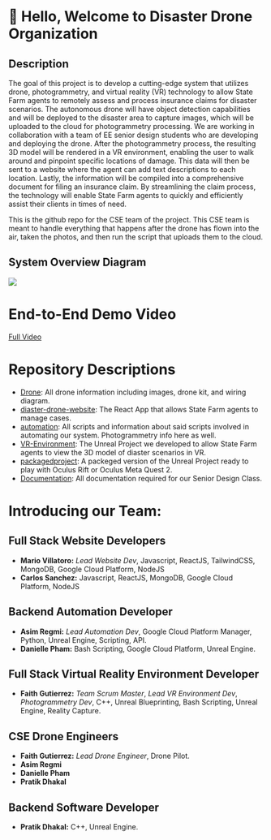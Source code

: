 # 👋  Hello, Welcome to Disaster Drone Organization
## Description

The goal of this project is to develop a cutting-edge system that utilizes drone, photogrammetry, and virtual reality (VR) technology to allow State Farm agents to remotely assess and process insurance claims for disaster scenarios. The autonomous drone will have object detection capabilities and will be deployed to the disaster area to capture images, which will be uploaded to the cloud for photogrammetry processing. We are working in collaboration with a team of EE senior design students who are developing and deploying the drone. After the photogrammetry process, the resulting 3D model will be rendered in a VR environment, enabling the user to walk around and pinpoint specific locations of damage. This data will then be sent to a website where the agent can add text descriptions to each location. Lastly, the information will be compiled into a comprehensive document for filing an insurance claim. By streamlining the claim process, the technology will enable State Farm agents to quickly and efficiently assist their clients in times of need.

This is the github repo for the CSE team of the project. This CSE team is meant to handle everything that happens after the drone has flown into the air, taken the photos, and then run the script that uploads them to the cloud.

## System Overview Diagram

<img src = "https://github.com/disaster-drone/.github/assets/94029910/6aaa80bf-331d-4635-93d4-a34f7bdd610f">

# End-to-End Demo Video
[Full Video](https://www.youtube.com/watch?v=Wihp6apQa7A&t=115s)

# Repository Descriptions
* [Drone](https://github.com/disaster-drone/Drone): All drone information including images, drone kit, and wiring diagram.
* [diaster-drone-website](https://github.com/disaster-drone/disaster-drone-website): The React App that allows State Farm agents to manage cases.
* [automation](https://github.com/disaster-drone/automation): All scripts and information about said scripts involved in automating our system. Photogrammetry info here as well.
* [VR-Environment](https://github.com/disaster-drone/VR-Environment): The Unreal Project we developed to allow State Farm agents to view the 3D model of diaster scenarios in VR.
* [packagedproject](https://github.com/disaster-drone/packagedproject): A packeged version of the Unreal Project ready to play with Oculus Rift or Oculus Meta Quest 2.
* [Documentation](https://github.com/disaster-drone/Documentation): All documentation required for our Senior Design Class.


# Introducing our Team:

## Full Stack Website Developers
* **Mario Villatoro:** _Lead Website Dev_, Javascript, ReactJS, TailwindCSS, MongoDB, Google Cloud Platform, NodeJS
* **Carlos Sanchez:** Javascript, ReactJS, MongoDB, Google Cloud Platform, NodeJS


## Backend Automation Developer
* **Asim Regmi:** _Lead Automation Dev_, Google Cloud Platform Manager, Python, Unreal Engine, Scripting, API.
* **Danielle Pham:** Bash Scripting, Google Cloud Platform, Unreal Engine.


## Full Stack Virtual Reality Environment Developer
* **Faith Gutierrez:** _Team Scrum Master_, _Lead VR Environment Dev_, _Photogrammetry Dev_, C++, Unreal Blueprinting, Bash Scripting, Unreal Engine, Reality Capture.


## CSE Drone Engineers
* **Faith Gutierrez:** _Lead Drone Engineer_, Drone Pilot.
* **Asim Regmi**
* **Danielle Pham**
* **Pratik Dhakal**


## Backend Software Developer
* **Pratik Dhakal:** C++, Unreal Engine.






